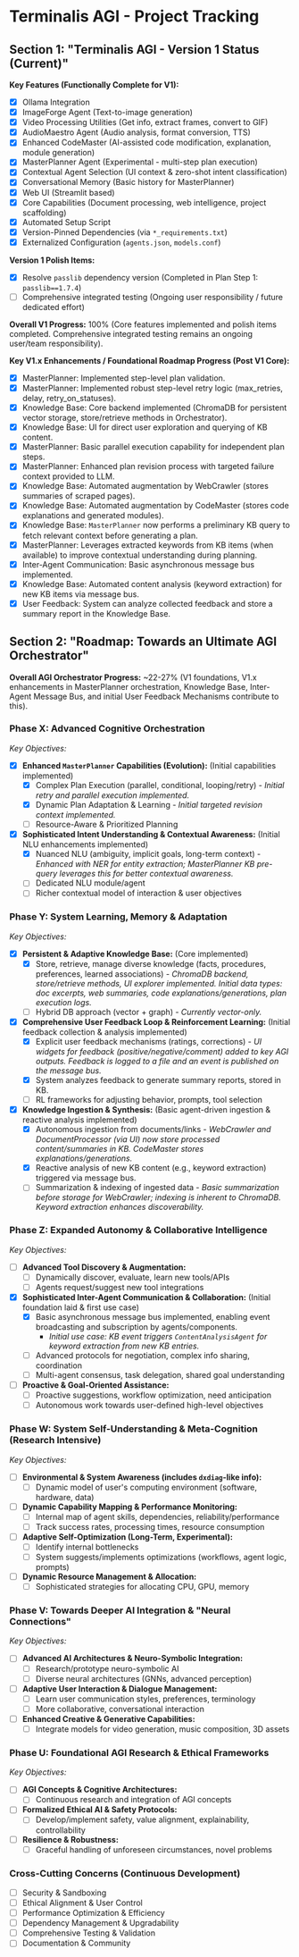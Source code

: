 # Terminalis AGI - Project Tracking

## Section 1: "Terminalis AGI - Version 1 Status (Current)"

**Key Features (Functionally Complete for V1):**
*   [X] Ollama Integration
*   [X] ImageForge Agent (Text-to-image generation)
*   [X] Video Processing Utilities (Get info, extract frames, convert to GIF)
*   [X] AudioMaestro Agent (Audio analysis, format conversion, TTS)
*   [X] Enhanced CodeMaster (AI-assisted code modification, explanation, module generation)
*   [X] MasterPlanner Agent (Experimental - multi-step plan execution)
*   [X] Contextual Agent Selection (UI context & zero-shot intent classification)
*   [X] Conversational Memory (Basic history for MasterPlanner)
*   [X] Web UI (Streamlit based)
*   [X] Core Capabilities (Document processing, web intelligence, project scaffolding)
*   [X] Automated Setup Script
*   [X] Version-Pinned Dependencies (via `*_requirements.txt`)
*   [X] Externalized Configuration (`agents.json`, `models.conf`)

**Version 1 Polish Items:**
*   [X] Resolve `passlib` dependency version (Completed in Plan Step 1: `passlib==1.7.4`)
*   [ ] Comprehensive integrated testing (Ongoing user responsibility / future dedicated effort)

**Overall V1 Progress:** 100% (Core features implemented and polish items completed. Comprehensive integrated testing remains an ongoing user/team responsibility).

**Key V1.x Enhancements / Foundational Roadmap Progress (Post V1 Core):**
*   [X] MasterPlanner: Implemented step-level plan validation.
*   [X] MasterPlanner: Implemented robust step-level retry logic (max_retries, delay, retry_on_statuses).
*   [X] Knowledge Base: Core backend implemented (ChromaDB for persistent vector storage, store/retrieve methods in Orchestrator).
*   [X] Knowledge Base: UI for direct user exploration and querying of KB content.
*   [X] MasterPlanner: Basic parallel execution capability for independent plan steps.
*   [X] MasterPlanner: Enhanced plan revision process with targeted failure context provided to LLM.
*   [X] Knowledge Base: Automated augmentation by WebCrawler (stores summaries of scraped pages).
*   [X] Knowledge Base: Automated augmentation by CodeMaster (stores code explanations and generated modules).
*   [X] Knowledge Base: `MasterPlanner` now performs a preliminary KB query to fetch relevant context before generating a plan.
*   [X] MasterPlanner: Leverages extracted keywords from KB items (when available) to improve contextual understanding during planning.
*   [X] Inter-Agent Communication: Basic asynchronous message bus implemented.
*   [X] Knowledge Base: Automated content analysis (keyword extraction) for new KB items via message bus.
*   [X] User Feedback: System can analyze collected feedback and store a summary report in the Knowledge Base.

## Section 2: "Roadmap: Towards an Ultimate AGI Orchestrator"

**Overall AGI Orchestrator Progress:** ~22-27% (V1 foundations, V1.x enhancements in MasterPlanner orchestration, Knowledge Base, Inter-Agent Message Bus, and initial User Feedback Mechanisms contribute to this).

### Phase X: Advanced Cognitive Orchestration
*Key Objectives:*
*   [X] **Enhanced `MasterPlanner` Capabilities (Evolution):** (Initial capabilities implemented)
    *   [X] Complex Plan Execution (parallel, conditional, looping/retry) - *Initial retry and parallel execution implemented.*
    *   [X] Dynamic Plan Adaptation & Learning - *Initial targeted revision context implemented.*
    *   [ ] Resource-Aware & Prioritized Planning
*   [X] **Sophisticated Intent Understanding & Contextual Awareness:** (Initial NLU enhancements implemented)
    *   [X] Nuanced NLU (ambiguity, implicit goals, long-term context) - *Enhanced with NER for entity extraction; MasterPlanner KB pre-query leverages this for better contextual awareness.*
    *   [ ] Dedicated NLU module/agent
    *   [ ] Richer contextual model of interaction & user objectives

### Phase Y: System Learning, Memory & Adaptation
*Key Objectives:*
*   [X] **Persistent & Adaptive Knowledge Base:** (Core implemented)
    *   [X] Store, retrieve, manage diverse knowledge (facts, procedures, preferences, learned associations) - *ChromaDB backend, store/retrieve methods, UI explorer implemented. Initial data types: doc excerpts, web summaries, code explanations/generations, plan execution logs.*
    *   [ ] Hybrid DB approach (vector + graph) - *Currently vector-only.*
*   [X] **Comprehensive User Feedback Loop & Reinforcement Learning:** (Initial feedback collection & analysis implemented)
    *   [X] Explicit user feedback mechanisms (ratings, corrections) - *UI widgets for feedback (positive/negative/comment) added to key AGI outputs. Feedback is logged to a file and an event is published on the message bus.*
    *   [X] System analyzes feedback to generate summary reports, stored in KB.
    *   [ ] RL frameworks for adjusting behavior, prompts, tool selection
*   [X] **Knowledge Ingestion & Synthesis:** (Basic agent-driven ingestion & reactive analysis implemented)
    *   [X] Autonomous ingestion from documents/links - *WebCrawler and DocumentProcessor (via UI) now store processed content/summaries in KB. CodeMaster stores explanations/generations.*
    *   [X] Reactive analysis of new KB content (e.g., keyword extraction) triggered via message bus.
    *   [ ] Summarization & indexing of ingested data - *Basic summarization before storage for WebCrawler; indexing is inherent to ChromaDB. Keyword extraction enhances discoverability.*

### Phase Z: Expanded Autonomy & Collaborative Intelligence
*Key Objectives:*
*   [ ] **Advanced Tool Discovery & Augmentation:**
    *   [ ] Dynamically discover, evaluate, learn new tools/APIs
    *   [ ] Agents request/suggest new tool integrations
*   [X] **Sophisticated Inter-Agent Communication & Collaboration:** (Initial foundation laid & first use case)
    *   [X] Basic asynchronous message bus implemented, enabling event broadcasting and subscription by agents/components.
        *   *Initial use case: KB event triggers `ContentAnalysisAgent` for keyword extraction from new KB entries.*
    *   [ ] Advanced protocols for negotiation, complex info sharing, coordination
    *   [ ] Multi-agent consensus, task delegation, shared goal understanding
*   [ ] **Proactive & Goal-Oriented Assistance:**
    *   [ ] Proactive suggestions, workflow optimization, need anticipation
    *   [ ] Autonomous work towards user-defined high-level objectives

### Phase W: System Self-Understanding & Meta-Cognition (Research Intensive)
*Key Objectives:*
*   [ ] **Environmental & System Awareness (includes `dxdiag`-like info):**
    *   [ ] Dynamic model of user's computing environment (software, hardware, data)
*   [ ] **Dynamic Capability Mapping & Performance Monitoring:**
    *   [ ] Internal map of agent skills, dependencies, reliability/performance
    *   [ ] Track success rates, processing times, resource consumption
*   [ ] **Adaptive Self-Optimization (Long-Term, Experimental):**
    *   [ ] Identify internal bottlenecks
    *   [ ] System suggests/implements optimizations (workflows, agent logic, prompts)
*   [ ] **Dynamic Resource Management & Allocation:**
    *   [ ] Sophisticated strategies for allocating CPU, GPU, memory

### Phase V: Towards Deeper AI Integration & "Neural Connections"
*Key Objectives:*
*   [ ] **Advanced AI Architectures & Neuro-Symbolic Integration:**
    *   [ ] Research/prototype neuro-symbolic AI
    *   [ ] Diverse neural architectures (GNNs, advanced perception)
*   [ ] **Adaptive User Interaction & Dialogue Management:**
    *   [ ] Learn user communication styles, preferences, terminology
    *   [ ] More collaborative, conversational interaction
*   [ ] **Enhanced Creative & Generative Capabilities:**
    *   [ ] Integrate models for video generation, music composition, 3D assets

### Phase U: Foundational AGI Research & Ethical Frameworks
*Key Objectives:*
*   [ ] **AGI Concepts & Cognitive Architectures:**
    *   [ ] Continuous research and integration of AGI concepts
*   [ ] **Formalized Ethical AI & Safety Protocols:**
    *   [ ] Develop/implement safety, value alignment, explainability, controllability
*   [ ] **Resilience & Robustness:**
    *   [ ] Graceful handling of unforeseen circumstances, novel problems

### Cross-Cutting Concerns (Continuous Development)
*   [ ] Security & Sandboxing
*   [ ] Ethical Alignment & User Control
*   [ ] Performance Optimization & Efficiency
*   [ ] Dependency Management & Upgradability
*   [ ] Comprehensive Testing & Validation
*   [ ] Documentation & Community
